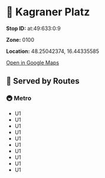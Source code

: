 # 🚉 Kagraner Platz


**Stop ID:** at:49:633:0:9

**Zone:** 0100

**Location:** 48.25042374, 16.44335585

[Open in Google Maps](https://www.google.com/maps?q=48.25042374,16.44335585)

## 🚆 Served by Routes

### 🚇 Metro
- U1
- U1
- U1
- U1
- U1
- U1
- U1
- U1
- U1
- U1